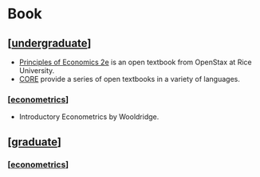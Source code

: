 # Book

## [[undergraduate]]

* [Principles of Economics 2e](https://openstax.org/details/books/principles-economics-2e) is an open textbook from OpenStax at Rice University.
* [CORE](https://www.core-econ.org/) provide a series of open textbooks in a variety of languages.

### [[econometrics]]

* Introductory Econometrics by Wooldridge.

## [[graduate]]

### [[econometrics]]

[//begin]: # "Autogenerated link references for markdown compatibility"
[undergraduate]: undergraduate.md "undergraduate"
[econometrics]: encyclopedia/econometrics.md "Econometrics"
[graduate]: graduate.md "graduate"
[//end]: # "Autogenerated link references"
